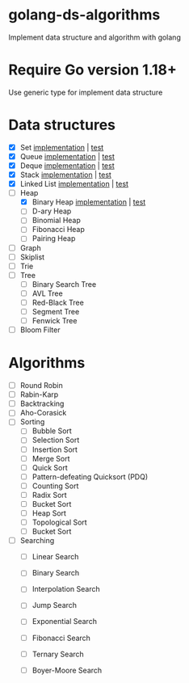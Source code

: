 # golang-ds-algorithms
Implement data structure and algorithm with golang

# Require Go version 1.18+
Use generic type for implement data structure

# Data structures
- [x] Set [implementation](https://github.com/ta3113ta/golang-ds-algorithms/blob/main/ds/set/set.go) |  [test](https://github.com/ta3113ta/golang-ds-algorithms/blob/main/ds/set/set_test.go)
- [x] Queue [implementation](https://github.com/ta3113ta/golang-ds-algorithms/blob/main/ds/queue/queue.go) |  [test](https://github.com/ta3113ta/golang-ds-algorithms/blob/main/ds/queue/queue_test.go)
- [x] Deque [implementation](https://github.com/ta3113ta/golang-ds-algorithms/blob/main/ds/deque/deque.go) |  [test](https://github.com/ta3113ta/golang-ds-algorithms/blob/main/ds/deque/deque_test.go)
- [x] Stack [implementation](https://github.com/ta3113ta/golang-ds-algorithms/blob/main/ds/stack/stack.go) |  [test](https://github.com/ta3113ta/golang-ds-algorithms/blob/main/ds/stack/stack_test.go)
- [x] Linked List [implementation](https://github.com/ta3113ta/golang-ds-algorithms/blob/main/ds/linked_list/linked_list.go) |  [test](https://github.com/ta3113ta/golang-ds-algorithms/blob/main/ds/linked_list/linked_list_test.go)
- [ ] Heap
  - [x] Binary Heap [implementation](https://github.com/ta3113ta/golang-ds-algorithms/blob/main/ds/heap/binary_heap/binary_heap.go) |  [test](https://github.com/ta3113ta/golang-ds-algorithms/blob/main/ds/heap/binary_heap/binary_heap_test.go)
  - [ ] D-ary Heap
  - [ ] Binomial Heap
  - [ ] Fibonacci Heap
  - [ ] Pairing Heap
- [ ] Graph
- [ ] Skiplist
- [ ] Trie
- [ ] Tree
	- [ ] Binary Search Tree
	- [ ] AVL Tree
	- [ ] Red-Black Tree
	- [ ] Segment Tree
	- [ ] Fenwick Tree
- [ ] Bloom Filter

# Algorithms
- [ ] Round Robin
- [ ] Rabin-Karp
- [ ] Backtracking
- [ ] Aho-Corasick
- [ ] Sorting
	- [ ] Bubble Sort
	- [ ] Selection Sort
	- [ ] Insertion Sort
	- [ ] Merge Sort
	- [ ] Quick Sort
	- [ ] Pattern-defeating Quicksort (PDQ)
	- [ ] Counting Sort
	- [ ] Radix Sort
	- [ ] Bucket Sort
	- [ ] Heap Sort
	- [ ] Topological Sort
	- [ ] Bucket Sort
- [ ] Searching
	- [ ] Linear Search
	- [ ] Binary Search
	- [ ] Interpolation Search
	- [ ] Jump Search
	- [ ] Exponential Search
	- [ ] Fibonacci Search
	- [ ] Ternary Search
	- [ ] Boyer-Moore Search

